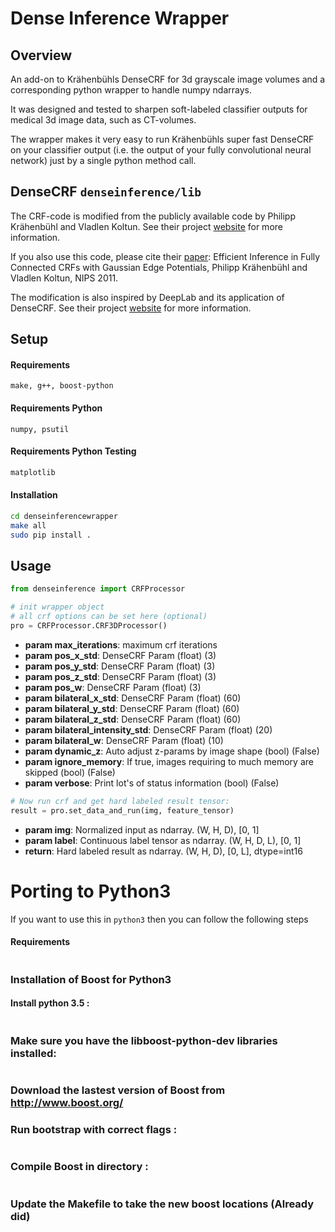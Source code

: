 # Dense Inference Wrapper

## Overview
An add-on to Krähenbühls DenseCRF for 3d grayscale image volumes and a corresponding python wrapper to handle numpy ndarrays.

It was designed and tested to sharpen soft-labeled classifier outputs for medical 3d image data, such as CT-volumes.

The wrapper makes it very easy to run Krähenbühls super fast DenseCRF on your classifier output (i.e. the output of your fully convolutional neural network) just by a single python method call.

## DenseCRF ``denseinference/lib``
The CRF-code is modified from the publicly available code by Philipp Krähenbühl and Vladlen Koltun.
See their project [website](http://www.philkr.net/home/densecrf) for more information.

If you also use this code, please cite their [paper](http://googledrive.com/host/0B6qziMs8hVGieFg0UzE0WmZaOW8/papers/densecrf.pdf):
Efficient Inference in Fully Connected CRFs with Gaussian Edge Potentials, Philipp Krähenbühl and Vladlen Koltun, NIPS 2011.

The modification is also inspired by DeepLab and its application of DenseCRF. See their project [website](https://bitbucket.org/deeplab/deeplab-public)
for more information.

## Setup

#### Requirements

```
make, g++, boost-python
```

#### Requirements Python
```
numpy, psutil
```

#### Requirements Python Testing
```sh
matplotlib
```

#### Installation

```bash
cd denseinferencewrapper
make all
sudo pip install .
```

## Usage

```python
from denseinference import CRFProcessor

# init wrapper object
# all crf options can be set here (optional)
pro = CRFProcessor.CRF3DProcessor()
```

- **param max_iterations**: maximum crf iterations  
- **param pos_x_std**: DenseCRF Param (float) (3)  
- **param pos_y_std**: DenseCRF Param (float) (3)  
- **param pos_z_std**: DenseCRF Param (float) (3)  
- **param pos_w**: DenseCRF Param (float) (3)  
- **param bilateral_x_std**: DenseCRF Param (float) (60)  
- **param bilateral_y_std**: DenseCRF Param (float) (60)  
- **param bilateral_z_std**: DenseCRF Param (float) (60)  
- **param bilateral_intensity_std**: DenseCRF Param (float) (20)  
- **param bilateral_w**: DenseCRF Param (float) (10)  
- **param dynamic_z**: Auto adjust z-params by image shape (bool) (False)  
- **param ignore_memory**: If true, images requiring to much memory are skipped (bool) (False)  
- **param verbose**: Print lot's of status information (bool) (False)  

```python
# Now run crf and get hard labeled result tensor:
result = pro.set_data_and_run(img, feature_tensor)
```

- **param img**: Normalized input as ndarray. (W, H, D), [0, 1]  
- **param label**: Continuous label tensor as ndarray. (W, H, D, L), [0, 1]  
- **return**: Hard labeled result as ndarray. (W, H, D), [0, L], dtype=int16


# Porting to Python3
If you want to use this in `python3` then you can follow the following steps

#### Requirements

```make, g++, boost-python3.5
```

### Installation of Boost for Python3


#### Install python 3.5 :
```sudo apt-get install python3-dev
```

### Make sure you have the libboost-python-dev libraries installed:

```sudo apt-get install libboost-python-dev
```

### Download the lastest version of Boost from http://www.boost.org/

### Run bootstrap with correct flags :
```./bootstrap.sh --with-python=python3.5
```

### Compile Boost in directory :
```./b2
```

### Update the Makefile to take the new boost locations (Already did)
